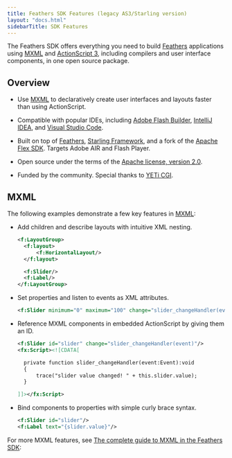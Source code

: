 ```yaml
---
title: Feathers SDK Features (legacy AS3/Starling version)
layout: "docs.html"
sidebarTitle: SDK Features
---
```


The Feathers SDK offers everything you need to build [Feathers](https://feathersui.com/) applications using [MXML](./mxml.md) and [ActionScript 3](https://github.com/joshtynjala/learning-actionscript-3.0), including compilers and user interface components, in one open source package.

## Overview

- Use [MXML](./mxml.md) to declaratively create user interfaces and layouts faster than using ActionScript.

- Compatible with popular IDEs, including [Adobe Flash Builder](./flash-builder.md), [IntelliJ IDEA](./intellij-idea.md), and [Visual Studio Code](./visual-studio-code.md).

- Built on top of [Feathers](https://feathersui.com/), [Starling Framework](http://gamua.com/starling), and a fork of the [Apache Flex SDK](http://flex.apache.org/). Targets Adobe AIR and Flash Player.

- Open source under the terms of the [Apache license, version 2.0](http://www.apache.org/licenses/LICENSE-2.0).

- Funded by the community. Special thanks to [YETi CGI](http://yeticgi.com/).

## MXML

The following examples demonstrate a few key features in [MXML](./mxml.md):

- Add children and describe layouts with intuitive XML nesting.

  ```xml
  <f:LayoutGroup>
  	<f:layout>
  		<f:HorizontalLayout/>
  	</f:layout>

  	<f:Slider/>
  	<f:Label/>
  </f:LayoutGroup>
  ```

- Set properties and listen to events as XML attributes.

  ```xml
  <f:Slider minimum="0" maximum="100" change="slider_changeHandler(event)"/>
  ```

- Reference MXML components in embedded ActionScript by giving them an ID.

  ```xml
  <f:Slider id="slider" change="slider_changeHandler(event)"/>
  <fx:Script><![CDATA[

  	private function slider_changeHandler(event:Event):void
  	{
  		trace("slider value changed! " + this.slider.value);
  	}

  ]]></fx:Script>
  ```

- Bind components to properties with simple curly brace syntax.

  ```xml
  <f:Slider id="slider"/>
  <f:Label text="{slider.value}"/>
  ```

For more MXML features, see [The complete guide to MXML in the Feathers SDK](./mxml.md):
